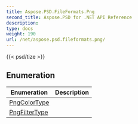 ```yaml
---
title: Aspose.PSD.FileFormats.Png
second_title: Aspose.PSD for .NET API Reference
description: 
type: docs
weight: 190
url: /net/aspose.psd.fileformats.png/
---
```

{{< psd/tize >}}


## Enumeration

| Enumeration | Description |
| --- | --- |
| [PngColorType](./pngcolortype/) |  |
| [PngFilterType](./pngfiltertype/) |  |


